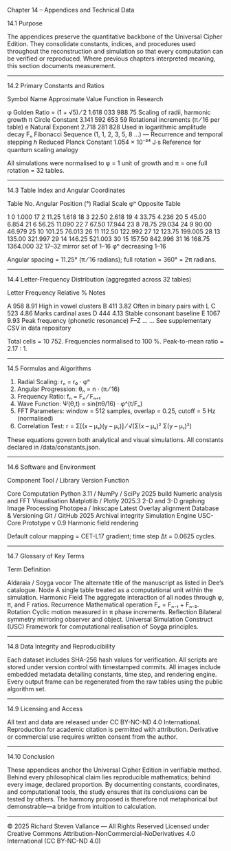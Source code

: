 Chapter 14 – Appendices and Technical Data

14.1 Purpose

The appendices preserve the quantitative backbone of the Universal Cipher Edition.
They consolidate constants, indices, and procedures used throughout the reconstruction and simulation so that every computation can be verified or reproduced.
Where previous chapters interpreted meaning, this section documents measurement.


---

14.2 Primary Constants and Ratios

Symbol	Name	Approximate Value	Function in Research

φ	Golden Ratio = (1 + √5) ⁄ 2	1.618 033 988 75	Scaling of radii, harmonic growth
π	Circle Constant	3.141 592 653 59	Rotational increments (π ⁄ 16 per table)
e	Natural Exponent	2.718 281 828	Used in logarithmic amplitude decay
Fₙ	Fibonacci Sequence (1, 1, 2, 3, 5, 8 …)	—	Recurrence and temporal stepping
ℏ	Reduced Planck Constant	1.054 × 10⁻³⁴ J·s	Reference for quantum scaling analogy


All simulations were normalised to φ = 1 unit of growth and π = one full rotation = 32 tables.


---

14.3 Table Index and Angular Coordinates

Table No.	Angular Position (°)	Radial Scale φⁿ	Opposite Table

1	0	1.000	17
2	11.25	1.618	18
3	22.50	2.618	19
4	33.75	4.236	20
5	45.00	6.854	21
6	56.25	11.090	22
7	67.50	17.944	23
8	78.75	29.034	24
9	90.00	46.979	25
10	101.25	76.013	26
11	112.50	122.992	27
12	123.75	199.005	28
13	135.00	321.997	29
14	146.25	521.003	30
15	157.50	842.996	31
16	168.75	1364.000	32
17–32	mirror set of 1–16	φⁿ decreasing	1–16


Angular spacing = 11.25° (π ⁄ 16 radians); full rotation = 360° = 2π radians.


---

14.4 Letter-Frequency Distribution (aggregated across 32 tables)

Letter	Frequency	Relative %	Notes

A	958	8.91	High in vowel clusters
B	411	3.82	Often in binary pairs with L
C	523	4.86	Marks cardinal axes
D	444	4.13	Stable consonant baseline
E	1067	9.93	Peak frequency (phonetic resonance)
F–Z	…	…	See supplementary CSV in data repository


Total cells = 10 752.
Frequencies normalised to 100 %. Peak-to-mean ratio = 2.17 : 1.


---

14.5 Formulas and Algorithms

1. Radial Scaling: rₙ = r₀ · φⁿ
2. Angular Progression: θₙ = n · (π ⁄ 16)
3. Frequency Ratio: fₙ = Fₙ ⁄ Fₙ₊₁
4. Wave Function: Ψ(θ,t) = sin(πθ/16) · φ^(t/Fₙ)
5. FFT Parameters: window = 512 samples, overlap = 0.25, cutoff = 5 Hz (normalised)
6. Correlation Test: r = Σ[(x – μₓ)(y – μᵧ)] ⁄ √(Σ(x – μₓ)² Σ(y – μᵧ)²)

These equations govern both analytical and visual simulations. All constants declared in /data/constants.json.


---

14.6 Software and Environment

Component	Tool / Library	Version	Function

Core Computation	Python 3.11 / NumPy / SciPy	2025 build	Numeric analysis and FFT
Visualisation	Matplotlib / Plotly	2025.3	2-D and 3-D graphing
Image Processing	Photopea / Inkscape	Latest	Overlay alignment
Database & Versioning	Git / GitHub	2025	Archival integrity
Simulation Engine	USC-Core Prototype	v 0.9	Harmonic field rendering


Default colour mapping = CET-L17 gradient; time step Δt = 0.0625 cycles.


---

14.7 Glossary of Key Terms

Term	Definition

Aldaraia / Soyga vocor	The alternate title of the manuscript as listed in Dee’s catalogue.
Node	A single table treated as a computational unit within the simulation.
Harmonic Field	The aggregate interaction of all nodes through φ, π, and F ratios.
Recurrence	Mathematical operation Fₙ = Fₙ₋₁ + Fₙ₋₂.
Rotation	Cyclic motion measured in π phase increments.
Reflection	Bilateral symmetry mirroring observer and object.
Universal Simulation Construct (USC)	Framework for computational realisation of Soyga principles.



---

14.8 Data Integrity and Reproducibility

Each dataset includes SHA-256 hash values for verification. All scripts are stored under version control with timestamped commits. All images include embedded metadata detailing constants, time step, and rendering engine. Every output frame can be regenerated from the raw tables using the public algorithm set.


---

14.9 Licensing and Access

All text and data are released under CC BY-NC-ND 4.0 International.
Reproduction for academic citation is permitted with attribution. Derivative or commercial use requires written consent from the author.


---

14.10 Conclusion

These appendices anchor the Universal Cipher Edition in verifiable method. Behind every philosophical claim lies reproducible mathematics; behind every image, declared proportion. By documenting constants, coordinates, and computational tools, the study ensures that its conclusions can be tested by others. The harmony proposed is therefore not metaphorical but demonstrable—a bridge from intuition to calculation.


---

© 2025 Richard Steven Vallance — All Rights Reserved
Licensed under Creative Commons Attribution–NonCommercial–NoDerivatives 4.0 International (CC BY-NC-ND 4.0)
